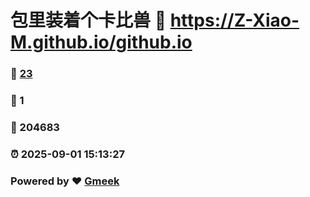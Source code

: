 # 包里装着个卡比兽 :link: https://Z-Xiao-M.github.io/github.io 
### :page_facing_up: [23](https://Z-Xiao-M.github.io/github.io/tag.html) 
### :speech_balloon: 1 
### :hibiscus: 204683 
### :alarm_clock: 2025-09-01 15:13:27 
### Powered by :heart: [Gmeek](https://github.com/Meekdai/Gmeek)
